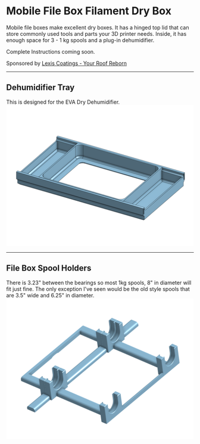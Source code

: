# Mobile File Box Filament Dry Box
Mobile file boxes make excellent dry boxes. It has a hinged top lid that can store commonly used tools and parts your 3D printer needs. Inside, it has enough space for 3 - 1 kg spools and a plug-in  dehumidifier.

Complete Instructions coming soon.

Sponsored by [Lexis Coatings - Your Roof Reborn](https://lexiscoatings.com)

***
## Dehumidifier Tray
This is designed for the EVA Dry Dehumidifier.
![Dehumidifier Tray 3D](Dehumidifier_Tray_3D.png)

***
## File Box Spool Holders
There is 3.23" between the bearings so most 1kg spools, 8" in diameter will fit just fine. The only exception I've seen would be the old style spools that are 3.5" wide and 6.25" in diameter.
![File Box Spool Holders](File_Box_Spool_Holders.png)
